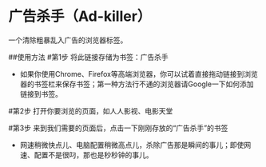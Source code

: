 广告杀手（Ad-killer）
==================

一个清除粗暴乱入广告的浏览器标签。

##使用方法
#第1步
将此链接存储为书签：广告杀手 
* 如果你使用Chrome、Firefox等高端浏览器，你可以试着直接拖动链接到浏览器的书签栏来保存书签；第一种方法行不通的浏览器请Google一下如何添加链接到书签。

#第2步
打开你要浏览的页面，如人人影视、电影天堂

#第3步
来到我们需要的页面后，点击一下刚刚存放的“广告杀手”的书签 
* 网速稍微快点儿、电脑配置稍微高点儿，杀除广告那是瞬间的事儿；即使网速、配置不是很叼，那也是秒秒钟的事儿。
